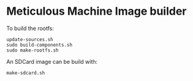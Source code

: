 # Meticulous Machine Image builder

To build the rootfs:
```
update-sources.sh
sudo build-components.sh
sudo make-rootfs.sh
```

An SDCard image can be build with:
```
make-sdcard.sh
```
